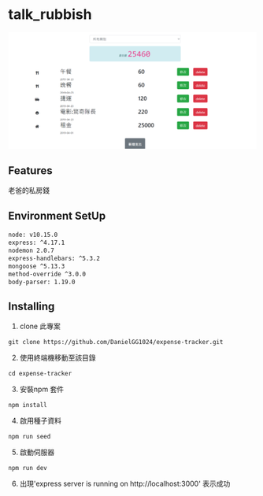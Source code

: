

# talk_rubbish

![image](https://github.com/DanielGG1024/expense-tracker/blob/main/expense-tracker.png)

## Features

老爸的私房錢

## Environment SetUp

    node: v10.15.0
    express: ^4.17.1
    nodemon 2.0.7
    express-handlebars: ^5.3.2
    mongoose ^5.13.3
    method-override ^3.0.0
    body-parser: 1.19.0
    

## Installing 

1. clone 此專案
```
git clone https://github.com/DanielGG1024/expense-tracker.git
```
2. 使用終端機移動至該目錄
```
cd expense-tracker
```
3. 安裝npm 套件
```
npm install
```
4. 啟用種子資料
```
npm run seed 
```
5. 啟動伺服器
```
npm run dev
```
6. 出現'express server is running on http://localhost:3000'
表示成功
